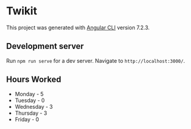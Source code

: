 # Twikit

This project was generated with [Angular CLI](https://github.com/angular/angular-cli) version 7.2.3.

## Development server

Run `npm run serve` for a dev server. Navigate to `http://localhost:3000/`.

## Hours Worked
 * Monday - 5
 * Tuesday - 0
 * Wednesday - 3
 * Thursday - 3
 * Friday - 0
